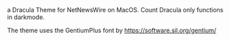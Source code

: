 a Dracula Theme for NetNewsWire on MacOS.
Count Dracula only functions in darkmode. 


The theme uses the GentiumPlus font by https://software.sil.org/gentium/
